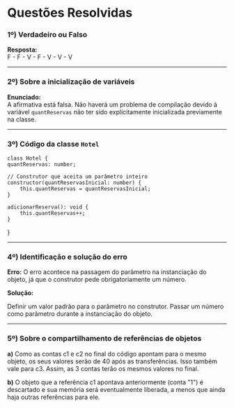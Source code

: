 # Questões Resolvidas

### 1º) Verdadeiro ou Falso
**Resposta:**  
F - F - V - F - V - V - V  

---

### 2º) Sobre a inicialização de variáveis
**Enunciado:**  
A afirmativa está falsa. Não haverá um problema de compilação devido à variável `quantReservas` não ter sido explicitamente inicializada previamente na classe.

---

### 3º) Código da classe `Hotel`

    class Hotel { 
    quantReservas: number; 
    
    // Construtor que aceita um parâmetro inteiro
    constructor(quantReservasInicial: number) { 
        this.quantReservas = quantReservasInicial; 
    } 
    
    adicionarReserva(): void { 
        this.quantReservas++; 
    } 
}

---

### 4º) Identificação e solução do erro
**Erro:**
O erro acontece na passagem do parâmetro na instanciação do objeto, já que o construtor pede obrigatoriamente um número.

**Solução:**

Definir um valor padrão para o parâmetro no construtor.
Passar um número como parâmetro durante a instanciação do objeto.

---

### 5º) Sobre o compartilhamento de referências de objetos
**a)**
Como as contas c1 e c2 no final do código apontam para o mesmo objeto, os seus valores serão de 40 após as transferências. Isso também vale para c3. Assim, as 3 contas terão os mesmos valores no final.

**b)**
O objeto que a referência c1 apontava anteriormente (conta "1") é descartado e sua memória será eventualmente liberada, a menos que ainda haja outras referências para ele.
